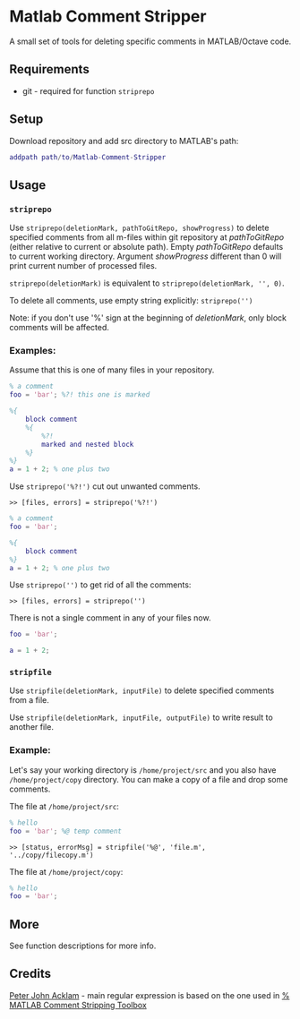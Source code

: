 # Matlab Comment Stripper

A small set of tools for deleting specific comments in MATLAB/Octave code.

## Requirements

* git - required for function `striprepo`

## Setup

Download repository and add src directory to MATLAB's path:
```Matlab
addpath path/to/Matlab-Comment-Stripper
```

## Usage

### `striprepo`

Use `striprepo(deletionMark, pathToGitRepo, showProgress)` to delete specified comments from all m-files within git repository at *pathToGitRepo* (either relative to current or absolute path). Empty *pathToGitRepo* defaults to current working directory. Argument *showProgress* different than 0 will print current number of processed files.

`striprepo(deletionMark)` is equivalent to `striprepo(deletionMark, '', 0)`.

To delete all comments, use empty string explicitly: `striprepo('')`

Note: if you don't use '%' sign at the beginning of *deletionMark*, only block comments will be affected.

### Examples:

Assume that this is one of many files in your repository.

```Matlab
% a comment
foo = 'bar'; %?! this one is marked

%{
    block comment
    %{
        %?!
        marked and nested block
    %}
%}
a = 1 + 2; % one plus two
```

Use `striprepo('%?!')` cut out unwanted comments.

`>> [files, errors] = striprepo('%?!')`

```Matlab
% a comment
foo = 'bar'; 

%{
    block comment
%}
a = 1 + 2; % one plus two
```

Use `striprepo('')` to get rid of all the comments:

`>> [files, errors] = striprepo('')`

There is not a single comment in any of your files now.

```Matlab
foo = 'bar'; 

a = 1 + 2; 
```

### `stripfile`

Use `stripfile(deletionMark, inputFile)` to delete specified comments from a file.

Use `stripfile(deletionMark, inputFile, outputFile)` to write result to another file.

### Example:

Let's say your working directory is `/home/project/src` and you also have `/home/project/copy` directory. You can make a copy of a file and drop some comments.

The file at `/home/project/src`:

```Matlab
% hello
foo = 'bar'; %@ temp comment
```

`>> [status, errorMsg] = stripfile('%@', 'file.m', '../copy/filecopy.m')`

The file at `/home/project/copy`:

```Matlab
% hello
foo = 'bar'; 
```

## More

See function descriptions for more info.

## Credits

[Peter John Acklam](https://github.com/pjacklam) - main regular expression is based on the one used in [% MATLAB Comment Stripping Toolbox](https://www.mathworks.com/matlabcentral/fileexchange/4645-matlab-comment-stripping-toolbox)
